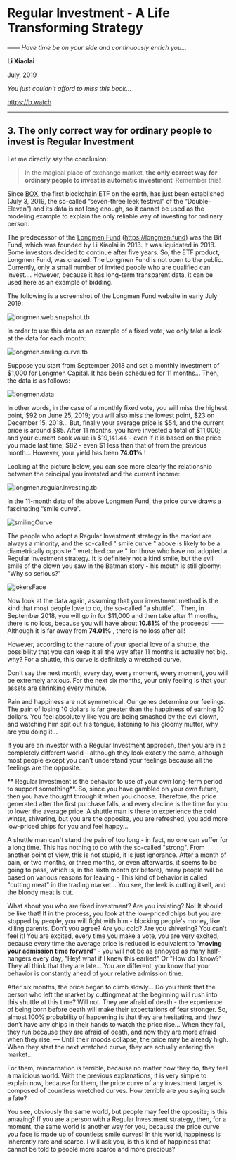 # Regular Investment - A Life Transforming Strategy

*—— Have time be on your side and continuously enrich you...*

**Li Xiaolai**

July, 2019

*You just couldn't afford to miss this book...*

https://b.watch

---

## 3. The only correct way for ordinary people to invest is Regular Investment

Let me directly say the conclusion:

> In the magical place of exchange market, **the only correct way for ordinary people to invest is automatic investment**-Remember this!
> 
> 

Since [BOX](https://b.watch), the first blockchain ETF on the earth, has just been established (July 3, 2019, the so-called “seven-three leek festival” of the “Double-Eleven”) and its data is not long enough, so it cannot be used as the modeling example to explain the only reliable way of investing for ordinary person.

The predecessor of the [Longmen Fund](http://www.longmen.fund/) (https://longmen.fund) was the Bit Fund, which was founded by Li Xiaolai in 2013. It was liquidated in 2018. Some investors decided to continue after five years. So, the ETF product, Longmen Fund, was created. The Longmen Fund is not open to the public. Currently, only a small number of invited people who are qualified can invest.... However, because it has long-term transparent data, it can be used here as an example of bidding.

The following is a screenshot of the Longmen Fund website in early July 2019:

![longmen.web.snapshot.tb](../images/longmen.web.snapshot.tb.png)

In order to use this data as an example of a fixed vote, we only take a look at the data for each month:

![longmen.smiling.curve.tb](../images/longmen.smiling.curve.tb.png)

Suppose you start from September 2018 and set a monthly investment of $1,000 for Longmen Capital. It has been scheduled for 11 months... Then, the data is as follows:

![longmen.data](../images/longmen.data.tb.png)

In other words, in the case of a monthly fixed vote, you will miss the highest point, $92 on June 25, 2019; you will also miss the lowest point, $23 on December 15, 2018... But, finally your average price is $54, and the current price is around $85. After 11 months, you have invested a total of $11,000; and your current book value is $19,141.44 - even if it is based on the price you made last time, $82 - even $1 less than that of from the previous month... However, your  yield has been **74.01%** !

Looking at the picture below, you can see more clearly the relationship between the principal you invested and the current income:

![longmen.regular.investing.tb](../images/longmen.regular.investing.tb.png)

In the 11-month data of the above Longmen Fund, the price curve draws a fascinating “smile curve”.

![smilingCurve](../images/smilingCurve.png)

The people who adopt a Regular Investment strategy in the market are always a minority, and the so-called " smile curve " above is likely to be a diametrically opposite " wretched curve " for those who have not adopted a Regular Investment strategy. It is definitely not a kind smile, but the evil smile of the clown you saw in the Batman story - his mouth is still gloomy: "Why so serious?"

![jokersFace](../images/jokersFace.png)

Now look at the data again, assuming that your investment method is the kind that most people love to do, the so-called "a shuttle"... Then, in September 2018, you will go in for $11,000 and then take after 11 months, there is no loss, because you will have about **10.81%** of the proceeds! —— Although it is far away from **74.01%** , there is no loss after all!

However, according to the nature of your special love of a shuttle, the possibility that you can keep it all the way after 11 months is actually not big. why? For a shuttle, this curve is definitely a wretched curve.

Don't say the next month, every day, every moment, every moment, you will be extremely anxious. For the next six months, your only feeling is that your assets are shrinking every minute.

Pain and happiness are not symmetrical. Our genes determine our feelings. The pain of losing 10 dollars is far greater than the happiness of earning 10 dollars. You feel absolutely like you are being smashed by the evil clown, and watching him spit out his tongue, listening to his gloomy mutter, why are you doing it...

If you are an investor with a Regular Investment approach, then you are in a completely different world – although they look exactly the same, although most people except you can’t understand your feelings because all the feelings are the opposite.

** Regular Investment is the behavior to use of your own long-term period to support something**. So, since you have gambled on your own future, then you have thought through it when you choose. Therefore, the price generated after the first purchase falls, and every decline is the time for you to lower the average price. A shuttle man is there to experience the cold winter, shivering, but you are the opposite, you are refreshed, you add more low-priced chips for you and feel happy...

A shuttle man can't stand the pain of too long - in fact, no one can suffer for a long time. This has nothing to do with the so-called "strong". From another point of view, this is not stupid, it is just ignorance. After a month of pain, or two months, or three months, or even afterwards, it seems to be going to pass, which is, in the sixth month (or before), many people will be based on various reasons for leaving - This kind of behavior is called "cutting meat" in the trading market... You see, the leek is cutting itself, and the bloody meat is cut.

What about you who are fixed investment? Are you insisting? No! It should be like that! If in the process, you look at the low-priced chips but you are stopped by people, you will fight with him - blocking people's money, like killing parents. Don't you agree? Are you cold? Are you shivering? You can't feel it! You are excited, every time you make a vote, you are very excited, because every time the average price is reduced is equivalent to "**moving your admission time forward**" - you will not be as annoyed as many half-hangers every day, "Hey! what if I knew this earlier!" Or "How do I know?" They all think that they are late... You are different, you know that your behavior is constantly ahead of your relative admission time.

After six months, the price began to climb slowly... Do you think that the person who left the market by cuttingmeat at the beginning will rush into this shuttle at this time? Will not. They are afraid of death - the experience of being born before death will make their expectations of fear stronger. So, almost 100% probability of happening is that they are hesitating, and they don’t have any chips in their hands to watch the price rise... When they fall, they run because they are afraid of death, and now they are more afraid when they rise. — Until their moods collapse, the price may be already high. When they start the next wretched curve, they are actually entering the market...

For them, reincarnation is terrible, because no matter how they do, they feel a malicious world. With the previous explanations, it is very simple to explain now, because for them, the price curve of any investment target is composed of countless wretched curves. How terrible are you saying such a fate?

You see, obviously the same world, but people may feel the opposite; is this amazing? If you are a person with a Regular Investment strategy, then, for a moment, the same world is another way for you, because the price curve you face is made up of countless smile curves! In this world, happiness is inherently rare and scarce. I will ask you, is this kind of happiness that cannot be told to people more scarce and more precious?
